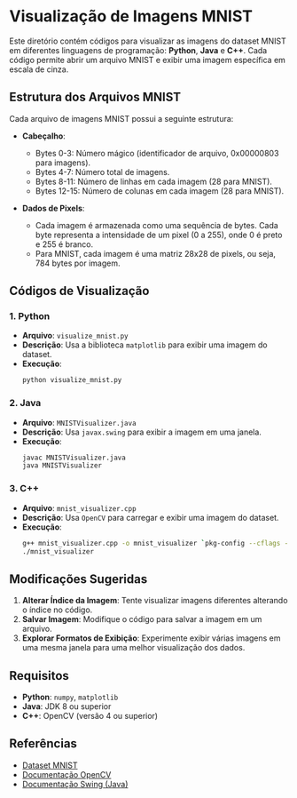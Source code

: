 # Visualização de Imagens MNIST

Este diretório contém códigos para visualizar as imagens do dataset MNIST em diferentes linguagens de programação: **Python**, **Java** e **C++**. Cada código permite abrir um arquivo MNIST e exibir uma imagem específica em escala de cinza.

## Estrutura dos Arquivos MNIST

Cada arquivo de imagens MNIST possui a seguinte estrutura:

- **Cabeçalho**:
  - Bytes 0-3: Número mágico (identificador de arquivo, 0x00000803 para imagens).
  - Bytes 4-7: Número total de imagens.
  - Bytes 8-11: Número de linhas em cada imagem (28 para MNIST).
  - Bytes 12-15: Número de colunas em cada imagem (28 para MNIST).
  
- **Dados de Pixels**:
  - Cada imagem é armazenada como uma sequência de bytes. Cada byte representa a intensidade de um pixel (0 a 255), onde 0 é preto e 255 é branco.
  - Para MNIST, cada imagem é uma matriz 28x28 de pixels, ou seja, 784 bytes por imagem.

## Códigos de Visualização

### 1. Python

- **Arquivo**: `visualize_mnist.py`
- **Descrição**: Usa a biblioteca `matplotlib` para exibir uma imagem do dataset.
- **Execução**:
  ```bash
  python visualize_mnist.py
  ```

### 2. Java

- **Arquivo**: `MNISTVisualizer.java`
- **Descrição**: Usa `javax.swing` para exibir a imagem em uma janela.
- **Execução**:
  ```bash
  javac MNISTVisualizer.java
  java MNISTVisualizer
  ```

### 3. C++

- **Arquivo**: `mnist_visualizer.cpp`
- **Descrição**: Usa `OpenCV` para carregar e exibir uma imagem do dataset.
- **Execução**:
  ```bash
  g++ mnist_visualizer.cpp -o mnist_visualizer `pkg-config --cflags --libs opencv4`
  ./mnist_visualizer
  ```

## Modificações Sugeridas

1. **Alterar Índice da Imagem**: Tente visualizar imagens diferentes alterando o índice no código.
2. **Salvar Imagem**: Modifique o código para salvar a imagem em um arquivo.
3. **Explorar Formatos de Exibição**: Experimente exibir várias imagens em uma mesma janela para uma melhor visualização dos dados.

## Requisitos

- **Python**: `numpy`, `matplotlib`
- **Java**: JDK 8 ou superior
- **C++**: OpenCV (versão 4 ou superior)

## Referências

- [Dataset MNIST](http://yann.lecun.com/exdb/mnist/)
- [Documentação OpenCV](https://docs.opencv.org/)
- [Documentação Swing (Java)](https://docs.oracle.com/javase/tutorial/uiswing/)
